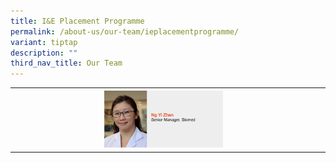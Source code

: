 ```yaml
---
title: I&E Placement Programme
permalink: /about-us/our-team/ieplacementprogramme/
variant: tiptap
description: ""
third_nav_title: Our Team
---
```

<table><tbody><tr><th rowspan="1" colspan="1"><a class="isomer-image-wrapper" href="/our-team/iande-placement-programme/ng-yi-zhen/"><img style="width: 40%;" height="auto" width="100%" alt="Ng Yi Zhen" src="/images/About/Our Team/I&amp;E Placement Program/NgYiZhen.JPG"></a></th><th rowspan="1" colspan="1"><p></p></th></tr></tbody></table><p></p>